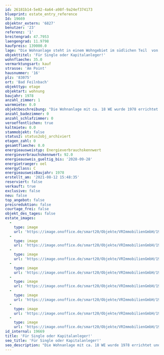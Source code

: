 ```yaml
---
id: 26181b14-5e02-4a64-a98f-9a24ef374173
blueprint: estate_entry_reference
Id: 19669
objektnr_extern: '6827'
benutzer: '23'
referenz: '1'
breitengrad: 47.7953
laengengrad: 11.9798
kaufpreis: 139000.0
lage: "Die Wohnanlage steht in einem Wohngebiet im südlichen Teil  von Au, Gemeinde Bad Feilnbach ( ca. 8.000 EW).\r\nZur Ortsmitte mit den Einkaufsmöglichkeiten für den täglichen Bedarf sind es ca. 10 Gehminuten. Zahlreiche Wander- und Radwege laden zu ausgedehnten Spaziergängen und Fahrradtouren ein. Ein Freibad und Tennisplätze sind weitere mögliche Freizeitaktivitäten direkt in Au. Eine Busverbindung  nach Bad Aibling ist vorhanden. Bad Feilnbach-Au liegt ca. 55 km südöstlich von München, sowie 15 km südwestlich von Rosenheim. Der Autobahnanschluss nach München, Salzburg und zum Inntaldreieck in Richtung Süden ist ca. 5 km entfernt."
objekttitel: 'Für Single oder Kapitalanleger!'
wohnflaeche: 35.0
vermarktungsart: kauf
strasse: 'Am Point'
hausnummer: '16'
plz: '83075'
ort: 'Bad Feilnbach'
objekttyp: etage
objektart: wohnung
baujahr: 1978
anzahl_zimmer: 1
warmmiete: 0.0
objektbeschreibung: "Die Wohnanlage mit ca. 18 WE wurde 1978 errichtet und beherbergt überwiegend Single- oder Wochenendwohnungen.\r\nDas Apartment eignet sich sowohl als Wochenend- oder Ferienwohnung für den Erholung suchenden Großstädter, als auch für Kapitalanleger zur Vermietung. So suchen die großen Kliniken im Kurort Bad Feilnbach laufend Wohnraum für ihr Personal.\r\n\r\nNeben dem Wohnraum mit Essecke, Kochnische, Ost- Balkon und Duschbad verfügt die Wohnung noch über einen 21m² großen Hobbyraum im Keller. Dort kann auch eine Gemeinschaftssauna sowie der Waschraum benutzt werden. Ein Abstellkeller gehört auch noch dazu. Von der Ausstattung her präsentiert sich das Apartment noch im Stil der 1970er Jahre, ist aber sehr gepflegt.  Bei Bedarf kann die Einrichtung gerne übernommen werden. \r\n\r\nEin Kfz-Stellplatz im Freien ergänzt das Angebot.\r\n\r\nKurzfristige Übergabe ist möglich."
anzahl_badezimmer: 0
anzahl_schlafzimmer: 0
veroeffentlichen: true
kaltmiete: 0.0
stammobjekt: false
status2: status2obj_archiviert
etagen_zahl: 0
gesamtflaeche: 0.0
energieausweistyp: Energieverbrauchskennwert
energieverbrauchskennwert: 92.0
energieausweis_gueltig_bis: '2028-09-28'
energietraeger: oel
energyClass: C
energieausweisBaujahr: 1978
erstellt_am: '2021-08-12 15:48:35'
reserviert: false
verkauft: true
exclusive: false
neu: false
top_angebot: false
preisreduktion: false
courtage_frei: false
objekt_des_tages: false
estate_images:
  -
    type: image
    url: 'https://image.onoffice.de/smart20/Objekte/VRImmobilienGmbH/19669/57eb2605-185b-44b3-b7b6-7a07952a5d88.jpg'
  -
    type: image
    url: 'https://image.onoffice.de/smart20/Objekte/VRImmobilienGmbH/19669/40420f1b-41b3-45cd-b589-0ad2a0672958.jpg'
  -
    type: image
    url: 'https://image.onoffice.de/smart20/Objekte/VRImmobilienGmbH/19669/a0dbf4d6-a177-4a10-9ec9-fa71a592f8c3.jpg'
  -
    type: image
    url: 'https://image.onoffice.de/smart20/Objekte/VRImmobilienGmbH/19669/0210efd1-3011-4bd9-b71e-ca4b84914b4d.jpg'
  -
    type: image
    url: 'https://image.onoffice.de/smart20/Objekte/VRImmobilienGmbH/19669/ac0296fe-9952-49a5-9b1b-f2ec2699532a.jpg'
  -
    type: image
    url: 'https://image.onoffice.de/smart20/Objekte/VRImmobilienGmbH/19669/bc7eec80-af80-4a2e-80ee-df18f7d081c6.jpg'
  -
    type: image
    url: 'https://image.onoffice.de/smart20/Objekte/VRImmobilienGmbH/19669/11965bf4-2210-4139-912f-004214bac09b.jpg'
  -
    type: image
    url: 'https://image.onoffice.de/smart20/Objekte/VRImmobilienGmbH/19669/ef5d4414-33e1-42f9-bc7d-da4b469671cf.jpg'
id_internal: 19669
title: 'Für Single oder Kapitalanleger!'
seo_title: 'Für Single oder Kapitalanleger!'
seo_description: "Die Wohnanlage mit ca. 18 WE wurde 1978 errichtet und beherbergt überwiegend Single- oder Wochenendwohnungen.\r\nDas Apartment eignet sich sowohl als Wochenend- "
---
```

